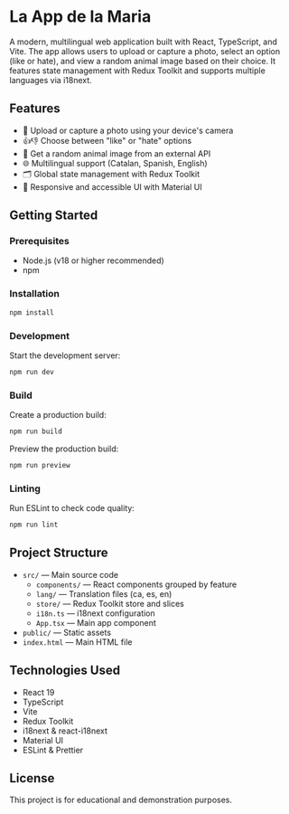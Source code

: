 # La App de la Maria

A modern, multilingual web application built with React, TypeScript, and Vite. The app allows users to upload or capture a photo, select an option (like or hate), and view a random animal image based on their choice. It features state management with Redux Toolkit and supports multiple languages via i18next.

## Features

- 📸 Upload or capture a photo using your device's camera
- 👍👎 Choose between "like" or "hate" options
- 🐶 Get a random animal image from an external API
- 🌐 Multilingual support (Catalan, Spanish, English)
- 🗂️ Global state management with Redux Toolkit
- 🎨 Responsive and accessible UI with Material UI

## Getting Started

### Prerequisites
- Node.js (v18 or higher recommended)
- npm

### Installation

```bash
npm install
```

### Development

Start the development server:

```bash
npm run dev
```

### Build

Create a production build:

```bash
npm run build
```

Preview the production build:

```bash
npm run preview
```

### Linting

Run ESLint to check code quality:

```bash
npm run lint
```

## Project Structure

- `src/` — Main source code
  - `components/` — React components grouped by feature
  - `lang/` — Translation files (ca, es, en)
  - `store/` — Redux Toolkit store and slices
  - `i18n.ts` — i18next configuration
  - `App.tsx` — Main app component
- `public/` — Static assets
- `index.html` — Main HTML file

## Technologies Used
- React 19
- TypeScript
- Vite
- Redux Toolkit
- i18next & react-i18next
- Material UI
- ESLint & Prettier

## License

This project is for educational and demonstration purposes.
